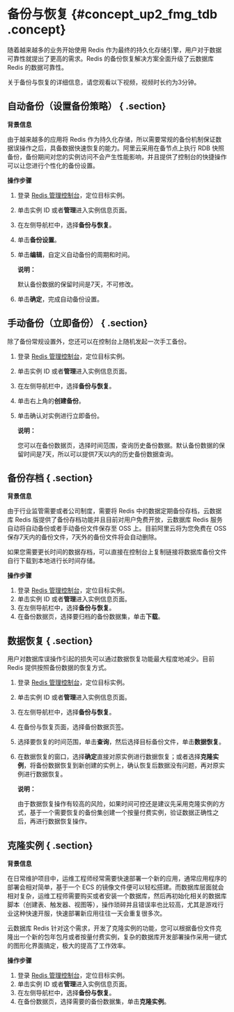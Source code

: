 # 备份与恢复 {#concept_up2_fmg_tdb .concept}

随着越来越多的业务开始使用 Redis 作为最终的持久化存储引擎，用户对于数据可靠性就提出了更高的需求。Redis 的备份恢复解决方案全面升级了云数据库 Redis 的数据可靠性。

关于备份与恢复的详细信息，请您观看以下视频，视频时长约为3分钟。



## 自动备份（设置备份策略） { .section}

**背景信息**

由于越来越多的应用将 Redis 作为持久化存储，所以需要常规的备份机制保证数据误操作之后，具备数据快速恢复的能力。阿里云采用在备节点上执行 RDB 快照备份，备份期间对您的实例访问不会产生性能影响，并且提供了控制台的快捷操作可以让您进行个性化的备份设置。

**操作步骤**

1.  登录 [Redis 管理控制台](https://kvstore.console.aliyun.com/)，定位目标实例。
2.  单击实例 ID 或者**管理**进入实例信息页面。
3.  在左侧导航栏中，选择**备份与恢复**。
4.  单击**备份设置**。
5.  单击**编辑**，自定义自动备份的周期和时间。

    **说明：** 

    默认备份数据的保留时间是7天，不可修改。

6.  单击**确定**，完成自动备份设置。

## 手动备份（立即备份） { .section}

除了备份常规设置外，您还可以在控制台上随机发起一次手工备份。

1.  登录 [Redis 管理控制台](https://kvstore.console.aliyun.com/)，定位目标实例。
2.  单击实例 ID 或者**管理**进入实例信息页面。
3.  在左侧导航栏中，选择**备份与恢复**。
4.  单击右上角的**创建备份**。
5.  单击确认对实例进行立即备份。

    **说明：** 

    您可以在备份数据页，选择时间范围，查询历史备份数据。默认备份数据的保留时间是7天，所以可以提供7天以内的历史备份数据查询。


## 备份存档 { .section}

**背景信息**

由于行业监管需要或者公司制度，需要将 Redis 中的数据定期备份存档，云数据库 Redis 版提供了备份存档功能并且目前对用户免费开放，云数据库 Redis 服务自动将自动备份或者手动备份文件保存至 OSS 上。目前阿里云将为您免费在 OSS 保存7天内的备份文件，7天外的备份文件将会自动删除。

如果您需要更长时间的数据存档，可以直接在控制台上复制链接将数据库备份文件自行下载到本地进行长时间存储。

**操作步骤**

1.  登录 [Redis 管理控制台](https://kvstore.console.aliyun.com/)，定位目标实例。
2.  单击实例 ID 或者**管理**进入实例信息页面。
3.  在左侧导航栏中，选择**备份与恢复**。
4.  在备份数据页，选择要归档的备份数据集，单击**下载**。

## 数据恢复 { .section}

用户对数据库误操作引起的损失可以通过数据恢复功能最大程度地减少。目前 Redis 提供按照备份数据的恢复方式。

1.  登录 [Redis 管理控制台](https://kvstore.console.aliyun.com/)，定位目标实例。
2.  单击实例 ID 或者**管理**进入实例信息页面。
3.  在左侧导航栏中，选择**备份与恢复**。
4.  在备份与恢复页面，选择备份数据页签。
5.  选择要恢复的时间范围，单击**查询**，然后选择目标备份文件，单击**数据恢复**。
6.  在数据恢复的窗口，选择**确定**直接对原实例进行数据恢复；或者选择**克隆实例**，将备份数据恢复到新创建的实例上，确认恢复后数据没有问题，再对原实例进行数据恢复。

    **说明：** 

    由于数据恢复操作有较高的风险，如果时间可控还是建议先采用克隆实例的方式，基于一个需要恢复的备份集创建一个按量付费实例，验证数据正确性之后，再进行数据恢复操作。


## 克隆实例 { .section}

**背景信息**

在日常维护项目中，运维工程师经常需要快速部署一个新的应用，通常应用程序的部署会相对简单，基于一个 ECS 的镜像文件便可以轻松搭建。而数据库层面就会相对复杂，运维工程师需要购买或者安装一个数据库，然后再初始化相关的数据库脚本（创建表、触发器、视图等），操作琐碎并且错误率也比较高，尤其是游戏行业这种快速开服，快速部署新应用往往一天会重复很多次。

云数据库 Redis 针对这个需求，开发了克隆实例的功能，您可以根据备份文件克隆出一个新的包年包月或者按量付费实例，复杂的数据库开发部署操作采用一键式的图形化界面搞定，极大的提高了工作效率。

**操作步骤**

1.  登录 [Redis 管理控制台](https://kvstore.console.aliyun.com/)，定位目标实例。
2.  单击实例 ID 或者**管理**进入实例信息页面。
3.  在左侧导航栏中，选择**备份与恢复**。
4.  在备份数据页，选择需要的备份数据集，单击**克隆实例**。

